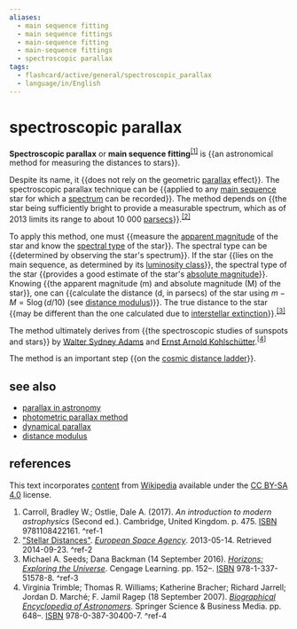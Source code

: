 ```yaml
---
aliases:
  - main sequence fitting
  - main sequence fittings
  - main-sequence fitting
  - main-sequence fittings
  - spectroscopic parallax
tags:
  - flashcard/active/general/spectroscopic_parallax
  - language/in/English
---
```


# spectroscopic parallax

__Spectroscopic parallax__ or __main sequence fitting__<sup>[\[1\]](#^ref-1)</sup> is {{an astronomical method for measuring the distances to stars}}. <!--SR:!2025-03-06,155,310-->

Despite its name, it {{does not rely on the geometric [parallax](parallax.md) effect}}. The spectroscopic parallax technique can be {{applied to any [main sequence](main%20sequence.md) star for which a [spectrum](astronomical%20spectroscopy.md) can be recorded}}. The method depends on {{the star being sufficiently bright to provide a measurable spectrum, which as of 2013 limits its range to about 10&nbsp;000 [parsecs](parsec.md)}}.<sup>[\[2\]](#^ref-2)</sup> <!--SR:!2024-10-27,61,310!2025-03-11,160,310!2025-01-05,102,290-->

To apply this method, one must {{measure the [apparent magnitude](apparent%20magnitude.md) of the star and know the [spectral type](stellar%20classification.md) of the star}}. The spectral type can be {{determined by observing the star's spectrum}}. If the star {{lies on the main sequence, as determined by its [luminosity class](stellar%20classification.md#luminosity%20class)}}, the spectral type of the star {{provides a good estimate of the star's [absolute magnitude](absolute%20magnitude.md)}}. Knowing {{the apparent magnitude (m) and absolute magnitude (M) of the star}}, one can {{calculate the distance (d, in parsecs) of the star using $m-M=5\log(d/10)$ (see [distance modulus](distance%20modulus.md))}}. The true distance to the star {{may be different than the one calculated due to [interstellar extinction](extinction%20(astronomy).md)}}.<sup>[\[3\]](#^ref-3)</sup> <!--SR:!2024-11-02,66,310!2025-03-08,144,290!2025-07-22,269,330!2024-11-06,69,310!2024-11-01,65,310!2025-01-11,104,290!2025-02-18,144,310-->

The method ultimately derives from {{the spectroscopic studies of sunspots and stars}} by [Walter Sydney Adams](Walter%20Sydney%20Adams.md) and [Ernst Arnold Kohlschütter](Arnold%20Kohlschütter.md).<sup>[\[4\]](#^ref-4)</sup> <!--SR:!2025-05-20,214,310-->

The method is an important step {{on the [cosmic distance ladder](cosmic%20distance%20ladder.md)}}. <!--SR:!2025-04-01,175,310-->

## see also

- [parallax in astronomy](parallax%20in%20astronomy.md)
- [photometric parallax method](photometric%20parallax.md)
- [dynamical parallax](dynamical%20parallax.md)
- [distance modulus](distance%20modulus.md)

## references

This text incorporates [content](https://en.wikipedia.org/wiki/spectroscopic_parallax) from [Wikipedia](Wikipedia.md) available under the [CC BY-SA 4.0](https://creativecommons.org/licenses/by-sa/4.0/) license.

1. Carroll, Bradley W.; Ostlie, Dale A. (2017). _An introduction to modern astrophysics_ (Second ed.). Cambridge, United Kingdom. p. 475. [ISBN](ISBN.md) 9781108422161. <a id="^ref-1"></a>^ref-1
2. ["Stellar Distances"](http://sci.esa.int/science-e/www/object/index.cfm?fobjectid=35616&fbodylongid=1667). _[European Space Agency](European%20Space%20Agency.md)_. 2013-05-14. Retrieved 2014-09-23. <a id="^ref-2"></a>^ref-2
3. Michael A. Seeds; Dana Backman (14 September 2016). [_Horizons: Exploring the Universe_](https://books.google.com/books?id=QO25DQAAQBAJ&pg=PA152). Cengage Learning. pp. 152–. [ISBN](ISBN.md) 978-1-337-51578-8. <a id="^ref-3"></a>^ref-3
4. Virginia Trimble; Thomas R. Williams; Katherine Bracher; Richard Jarrell; Jordan D. Marché; F. Jamil Ragep (18 September 2007). [_Biographical Encyclopedia of Astronomers_](https://books.google.com/books?id=t-BF1CHkc50C&pg=PA648). Springer Science & Business Media. pp. 648–. [ISBN](ISBN.md) 978-0-387-30400-7. <a id="^ref-4"></a>^ref-4
